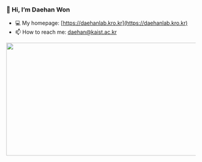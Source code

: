 ### 👋 Hi, I’m Daehan Won

- 💻 My homepage: [https://daehanlab.kro.kr](https://daehanlab.kro.kr)
- 📫 How to reach me: [daehan@kaist.ac.kr](daehan@kaist.ac.kr)
  
<a href="https://github.com/devxb/gitanimals">
<img
  src="https://render.gitanimals.org/farms/DaehanWon"
  width="600"
  height="300"
/>
</a>

